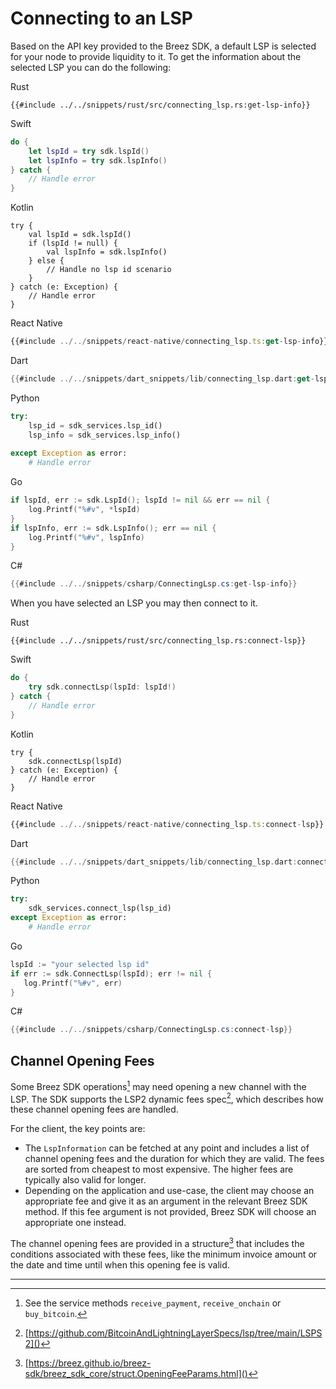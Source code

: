 # Connecting to an LSP

Based on the API key provided to the Breez SDK, a default LSP is selected for your node to provide liquidity to it. To get the information about the selected LSP you can do the following:

<custom-tabs category="lang">
<div slot="title">Rust</div>
<section>

```rust,ignore
{{#include ../../snippets/rust/src/connecting_lsp.rs:get-lsp-info}}
```
</section>

<div slot="title">Swift</div>
<section>

```swift
do {
    let lspId = try sdk.lspId() 
    let lspInfo = try sdk.lspInfo()
} catch {
    // Handle error
}
```
</section>

<div slot="title">Kotlin</div>
<section>

```kotlin,ignore
try {
    val lspId = sdk.lspId()
    if (lspId != null) {
        val lspInfo = sdk.lspInfo()
    } else {
        // Handle no lsp id scenario
    }
} catch (e: Exception) {
    // Handle error
}
```
</section>

<div slot="title">React Native</div>
<section>

```typescript
{{#include ../../snippets/react-native/connecting_lsp.ts:get-lsp-info}}
```
</section>

<div slot="title">Dart</div>
<section>

```dart
{{#include ../../snippets/dart_snippets/lib/connecting_lsp.dart:get-lsp-info}}
```
</section>

<div slot="title">Python</div>
<section>

```python 
try: 
    lsp_id = sdk_services.lsp_id()
    lsp_info = sdk_services.lsp_info()
   
except Exception as error:
    # Handle error
```
</section>

<div slot="title">Go</div>
<section>

```go
if lspId, err := sdk.LspId(); lspId != nil && err == nil {
    log.Printf("%#v", *lspId)
}
if lspInfo, err := sdk.LspInfo(); err == nil {
    log.Printf("%#v", lspInfo)
}
 ```
</section>

<div slot="title">C#</div>
<section>

```cs
{{#include ../../snippets/csharp/ConnectingLsp.cs:get-lsp-info}}
```
</section>
</custom-tabs>

When you have selected an LSP you may then connect to it.

<custom-tabs category="lang">
<div slot="title">Rust</div>
<section>

```rust,ignore
{{#include ../../snippets/rust/src/connecting_lsp.rs:connect-lsp}}
```
</section>

<div slot="title">Swift</div>
<section>

```swift
do {
    try sdk.connectLsp(lspId: lspId!)
} catch {
    // Handle error
}
```
</section>

<div slot="title">Kotlin</div>
<section>

```kotlin,ignore
try {
    sdk.connectLsp(lspId)
} catch (e: Exception) {
    // Handle error
}
```
</section>

<div slot="title">React Native</div>
<section>

```typescript
{{#include ../../snippets/react-native/connecting_lsp.ts:connect-lsp}}
```
</section>

<div slot="title">Dart</div>
<section>

```dart
{{#include ../../snippets/dart_snippets/lib/connecting_lsp.dart:connect-lsp}}
```
</section>

<div slot="title">Python</div>
<section>

```python
try: 
    sdk_services.connect_lsp(lsp_id)
except Exception as error:
    # Handle error
```
</section>

<div slot="title">Go</div>
<section>

 ```go
lspId := "your selected lsp id"
if err := sdk.ConnectLsp(lspId); err != nil {
    log.Printf("%#v", err)
}
```
</section>

<div slot="title">C#</div>
<section>

```cs
{{#include ../../snippets/csharp/ConnectingLsp.cs:connect-lsp}}
```
</section>
</custom-tabs>


## Channel Opening Fees

Some Breez SDK operations[^1] may need opening a new channel with the LSP. The SDK supports the LSP2 dynamic fees spec[^2],
which describes how these channel opening fees are handled.

For the client, the key points are:

* The `LspInformation` can be fetched at any point and includes a list of channel opening fees and the duration for which
  they are valid. The fees are sorted from cheapest to most expensive. The higher fees are typically also valid for longer.
* Depending on the application and use-case, the client may choose an appropriate fee and give it as an argument in the
  relevant Breez SDK method. If this fee argument is not provided, Breez SDK will choose an appropriate one instead.

The channel opening fees are provided in a structure[^3] that includes the conditions associated with these fees, like
the minimum invoice amount or the date and time until when this opening fee is valid.

---

[^1]: See the service methods `receive_payment`, `receive_onchain` or `buy_bitcoin`.

[^2]: [https://github.com/BitcoinAndLightningLayerSpecs/lsp/tree/main/LSPS2]()

[^3]: [https://breez.github.io/breez-sdk/breez_sdk_core/struct.OpeningFeeParams.html]()